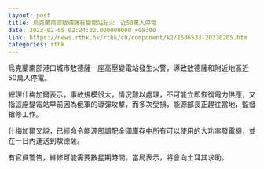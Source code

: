 ```yaml
---
layout: post
title: 烏克蘭南部敖德薩有變電站起火　近50萬人停電
date: 2023-02-05 02:24:32.000000000 +08:00
link: https://news.rthk.hk/rthk/ch/component/k2/1686533-20230205.htm
categories: rthk
---
```


烏克蘭南部港口城市敖德薩一座高壓變電站發生火警，導致敖德薩和附近地區近50萬人停電。

總理什梅加爾表示，事故規模很大，情況難以處理，不可能立即恢復電力供應，又指這座變電站早前因為俄軍的導彈攻擊，而多次受損，能源部長正趕往當地，監督搶修工作。

什梅加爾又說，已經命令能源部調配全國庫存中所有可以使用的大功率發電機，並在一日內運送到敖德薩。

有官員警告，維修可能需要數星期時間。當局表示，將會向土耳其求助。
